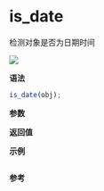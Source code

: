 # is_date

检测对象是否为日期时间

![](https://img.shields.io/badge/-Date-blue)

**语法**

```js
is_date(obj);
```

**参数**

**返回值**

**示例**

```js

```

**参考**
